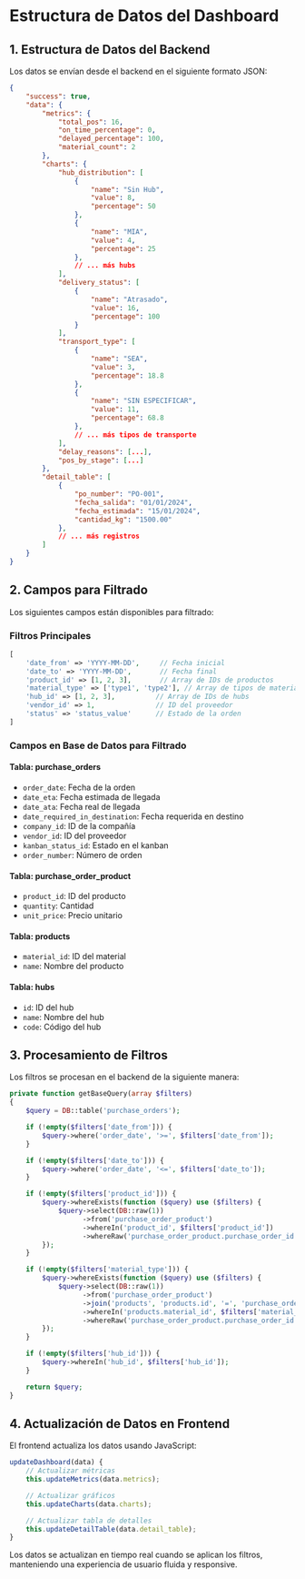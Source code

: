 # Estructura de Datos del Dashboard

## 1. Estructura de Datos del Backend

Los datos se envían desde el backend en el siguiente formato JSON:

```json
{
    "success": true,
    "data": {
        "metrics": {
            "total_pos": 16,
            "on_time_percentage": 0,
            "delayed_percentage": 100,
            "material_count": 2
        },
        "charts": {
            "hub_distribution": [
                {
                    "name": "Sin Hub",
                    "value": 8,
                    "percentage": 50
                },
                {
                    "name": "MIA",
                    "value": 4,
                    "percentage": 25
                },
                // ... más hubs
            ],
            "delivery_status": [
                {
                    "name": "Atrasado",
                    "value": 16,
                    "percentage": 100
                }
            ],
            "transport_type": [
                {
                    "name": "SEA",
                    "value": 3,
                    "percentage": 18.8
                },
                {
                    "name": "SIN ESPECIFICAR",
                    "value": 11,
                    "percentage": 68.8
                },
                // ... más tipos de transporte
            ],
            "delay_reasons": [...],
            "pos_by_stage": [...]
        },
        "detail_table": [
            {
                "po_number": "PO-001",
                "fecha_salida": "01/01/2024",
                "fecha_estimada": "15/01/2024",
                "cantidad_kg": "1500.00"
            },
            // ... más registros
        ]
    }
}
```

## 2. Campos para Filtrado

Los siguientes campos están disponibles para filtrado:

### Filtros Principales
```php
[
    'date_from' => 'YYYY-MM-DD',     // Fecha inicial
    'date_to' => 'YYYY-MM-DD',       // Fecha final
    'product_id' => [1, 2, 3],       // Array de IDs de productos
    'material_type' => ['type1', 'type2'], // Array de tipos de material
    'hub_id' => [1, 2, 3],          // Array de IDs de hubs
    'vendor_id' => 1,               // ID del proveedor
    'status' => 'status_value'      // Estado de la orden
]
```

### Campos en Base de Datos para Filtrado

#### Tabla: purchase_orders
- `order_date`: Fecha de la orden
- `date_eta`: Fecha estimada de llegada
- `date_ata`: Fecha real de llegada
- `date_required_in_destination`: Fecha requerida en destino
- `company_id`: ID de la compañía
- `vendor_id`: ID del proveedor
- `kanban_status_id`: Estado en el kanban
- `order_number`: Número de orden

#### Tabla: purchase_order_product
- `product_id`: ID del producto
- `quantity`: Cantidad
- `unit_price`: Precio unitario

#### Tabla: products
- `material_id`: ID del material
- `name`: Nombre del producto

#### Tabla: hubs
- `id`: ID del hub
- `name`: Nombre del hub
- `code`: Código del hub

## 3. Procesamiento de Filtros

Los filtros se procesan en el backend de la siguiente manera:

```php
private function getBaseQuery(array $filters)
{
    $query = DB::table('purchase_orders');

    if (!empty($filters['date_from'])) {
        $query->where('order_date', '>=', $filters['date_from']);
    }

    if (!empty($filters['date_to'])) {
        $query->where('order_date', '<=', $filters['date_to']);
    }

    if (!empty($filters['product_id'])) {
        $query->whereExists(function ($query) use ($filters) {
            $query->select(DB::raw(1))
                  ->from('purchase_order_product')
                  ->whereIn('product_id', $filters['product_id'])
                  ->whereRaw('purchase_order_product.purchase_order_id = purchase_orders.id');
        });
    }

    if (!empty($filters['material_type'])) {
        $query->whereExists(function ($query) use ($filters) {
            $query->select(DB::raw(1))
                  ->from('purchase_order_product')
                  ->join('products', 'products.id', '=', 'purchase_order_product.product_id')
                  ->whereIn('products.material_id', $filters['material_type'])
                  ->whereRaw('purchase_order_product.purchase_order_id = purchase_orders.id');
        });
    }

    if (!empty($filters['hub_id'])) {
        $query->whereIn('hub_id', $filters['hub_id']);
    }

    return $query;
}
```

## 4. Actualización de Datos en Frontend

El frontend actualiza los datos usando JavaScript:

```javascript
updateDashboard(data) {
    // Actualizar métricas
    this.updateMetrics(data.metrics);

    // Actualizar gráficos
    this.updateCharts(data.charts);

    // Actualizar tabla de detalles
    this.updateDetailTable(data.detail_table);
}
```

Los datos se actualizan en tiempo real cuando se aplican los filtros, manteniendo una experiencia de usuario fluida y responsive.
